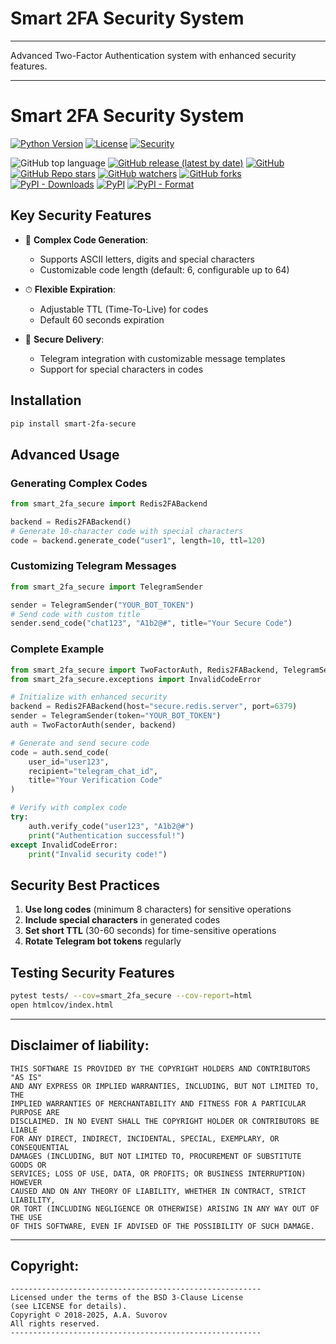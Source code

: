 # Smart 2FA Security System
---

Advanced Two-Factor Authentication system with enhanced security features.

---


# Smart 2FA Security System

[![Python Version](https://img.shields.io/badge/python-3.8+-blue.svg)](https://www.python.org/)
[![License](https://img.shields.io/badge/license-BSD--3--Clause-blue)]()
[![Security](https://img.shields.io/badge/security-high-brightgreen)]()

![GitHub top language](https://img.shields.io/github/languages/top/smartlegionlab/smart-2fa-secure)
[![GitHub release (latest by date)](https://img.shields.io/github/v/release/smartlegionlab/smart-2fa-secure)](https://github.com/smartlegionlab/smart-2fa-secure/)
[![GitHub](https://img.shields.io/github/license/smartlegionlab/smart-2fa-secure)](https://github.com/smartlegionlab/smart-2fa-secure/blob/master/LICENSE)
[![GitHub Repo stars](https://img.shields.io/github/stars/smartlegionlab/smart-2fa-secure?style=social)](https://github.com/smartlegionlab/smart-2fa-secure/)
[![GitHub watchers](https://img.shields.io/github/watchers/smartlegionlab/smart-2fa-secure?style=social)](https://github.com/smartlegionlab/smart-2fa-secure/)
[![GitHub forks](https://img.shields.io/github/forks/smartlegionlab/smart-2fa-secure?style=social)](https://github.com/smartlegionlab/smart-2fa-secure/)
[![PyPI - Downloads](https://img.shields.io/pypi/dm/smart-2fa-secure?label=pypi%20downloads)](https://pypi.org/project/smart-2fa-secure/)
[![PyPI](https://img.shields.io/pypi/v/smart-2fa-secure)](https://pypi.org/project/smart-2fa-secure)
[![PyPI - Format](https://img.shields.io/pypi/format/smart-2fa-secure)](https://pypi.org/project/smart-2fa-secure)



## Key Security Features

- 🔐 **Complex Code Generation**: 
  - Supports ASCII letters, digits and special characters
  - Customizable code length (default: 6, configurable up to 64)
  
- ⏱ **Flexible Expiration**:
  - Adjustable TTL (Time-To-Live) for codes
  - Default 60 seconds expiration

- 📱 **Secure Delivery**:
  - Telegram integration with customizable message templates
  - Support for special characters in codes

## Installation

```bash
pip install smart-2fa-secure
```

## Advanced Usage

### Generating Complex Codes

```python
from smart_2fa_secure import Redis2FABackend

backend = Redis2FABackend()
# Generate 10-character code with special characters
code = backend.generate_code("user1", length=10, ttl=120)
```

### Customizing Telegram Messages

```python
from smart_2fa_secure import TelegramSender

sender = TelegramSender("YOUR_BOT_TOKEN")
# Send code with custom title
sender.send_code("chat123", "A1b2@#", title="Your Secure Code")
```

### Complete Example

```python
from smart_2fa_secure import TwoFactorAuth, Redis2FABackend, TelegramSender
from smart_2fa_secure.exceptions import InvalidCodeError

# Initialize with enhanced security
backend = Redis2FABackend(host="secure.redis.server", port=6379)
sender = TelegramSender(token="YOUR_BOT_TOKEN")
auth = TwoFactorAuth(sender, backend)

# Generate and send secure code
code = auth.send_code(
    user_id="user123",
    recipient="telegram_chat_id",
    title="Your Verification Code"
)

# Verify with complex code
try:
    auth.verify_code("user123", "A1b2@#")
    print("Authentication successful!")
except InvalidCodeError:
    print("Invalid security code!")
```

## Security Best Practices

1. **Use long codes** (minimum 8 characters) for sensitive operations
2. **Include special characters** in generated codes
3. **Set short TTL** (30-60 seconds) for time-sensitive operations
4. **Rotate Telegram bot tokens** regularly

## Testing Security Features

```bash
pytest tests/ --cov=smart_2fa_secure --cov-report=html
open htmlcov/index.html
```

---

## Disclaimer of liability:

    THIS SOFTWARE IS PROVIDED BY THE COPYRIGHT HOLDERS AND CONTRIBUTORS "AS IS"
    AND ANY EXPRESS OR IMPLIED WARRANTIES, INCLUDING, BUT NOT LIMITED TO, THE
    IMPLIED WARRANTIES OF MERCHANTABILITY AND FITNESS FOR A PARTICULAR PURPOSE ARE
    DISCLAIMED. IN NO EVENT SHALL THE COPYRIGHT HOLDER OR CONTRIBUTORS BE LIABLE
    FOR ANY DIRECT, INDIRECT, INCIDENTAL, SPECIAL, EXEMPLARY, OR CONSEQUENTIAL
    DAMAGES (INCLUDING, BUT NOT LIMITED TO, PROCUREMENT OF SUBSTITUTE GOODS OR
    SERVICES; LOSS OF USE, DATA, OR PROFITS; OR BUSINESS INTERRUPTION) HOWEVER
    CAUSED AND ON ANY THEORY OF LIABILITY, WHETHER IN CONTRACT, STRICT LIABILITY,
    OR TORT (INCLUDING NEGLIGENCE OR OTHERWISE) ARISING IN ANY WAY OUT OF THE USE
    OF THIS SOFTWARE, EVEN IF ADVISED OF THE POSSIBILITY OF SUCH DAMAGE.

***

## Copyright:
    --------------------------------------------------------
    Licensed under the terms of the BSD 3-Clause License
    (see LICENSE for details).
    Copyright © 2018-2025, A.A. Suvorov
    All rights reserved.
    --------------------------------------------------------